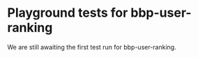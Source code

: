 # Playground tests for bbp-user-ranking
We are still awaiting the first test run for bbp-user-ranking.
